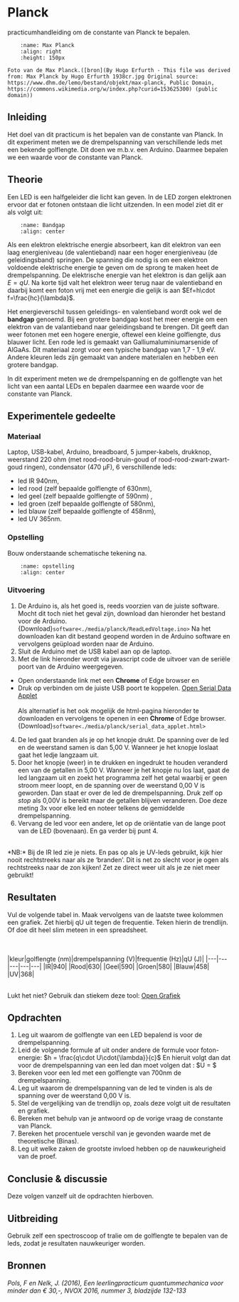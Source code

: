 # Planck
practicumhandleiding om de constante van Planck te bepalen. 

```{figure} ./media/planck/planck.jpg
    :name: Max Planck
    :align: right 
    :height: 150px

Foto van de Max Planck.([bron](By Hugo Erfurth - This file was derived from: Max Planck by Hugo Erfurth 1938cr.jpg Original source: https://www.dhm.de/lemo/bestand/objekt/max-planck, Public Domain, https://commons.wikimedia.org/w/index.php?curid=153625300) (public domain))
``` 

## Inleiding
Het doel van dit practicum is het bepalen van de constante van Planck. In dit experiment meten we de drempelspanning van verschillende leds met een bekende golflengte. Dit doen we m.b.v. een Arduino. Daarmee bepalen we een waarde voor de constante van Planck.

## Theorie
Een LED is een halfgeleider die licht kan geven. In de LED zorgen elektronen ervoor dat er fotonen ontstaan die licht uitzenden. In een model ziet dit er als volgt uit:
```{figure} ./media/planck/bandgapLED.png
    :name: Bandgap
    :align: center 
``` 
Als een elektron elektrische energie absorbeert, kan dit elektron van een laag energieniveau (de valentieband) naar een hoger energieniveau (de geleidingsband) springen. De spanning die nodig is om een elektron voldoende elektrische energie te geven om de sprong te maken heet de drempelspanning. De elektrische energie van het elektron is dan gelijk aan $E=qU$. Na korte tijd valt het elektron weer terug naar de valentieband en daarbij komt een foton vrij met een energie die gelijk is aan $Ef=h\cdot f=\frac{hc}{\lambda}$.

Het energieverschil tussen geleidings- en valentieband wordt ook wel de **bandgap** genoemd. Bij een grotere bandgap kost het meer energie om een elektron van de valantieband naar geleidingsband te brengen. Dit geeft dan weer fotonen met een hogere energie, oftewel een kleine golflengte, dus blauwer licht.
Een rode led is gemaakt van Galliumaluminiumarsenide of AlGaAs. Dit materiaal zorgt voor een typische bandgap van 1,7 - 1,9 eV. Andere kleuren leds zijn gemaakt van andere materialen en hebben een grotere bandgap.

In dit experiment meten we de drempelspanning en de golflengte van het licht van een aantal LEDs en bepalen daarmee een waarde voor de constante van Planck.

## Experimentele gedeelte
### Materiaal
Laptop, USB-kabel, Arduino, breadboard, 5 jumper-kabels, drukknop, weerstand 220 ohm (met rood-rood-bruin-goud of rood-rood-zwart-zwart-goud ringen), condensator (470 μF), 6 verschillende leds: 
* led IR 940nm, 
* led rood (zelf bepaalde golflengte of 630nm), 
* led geel (zelf bepaalde golflengte of 590nm) , 
* led groen (zelf bepaalde golflengte of 580nm), 
* led blauw (zelf bepaalde golflengte of 458nm), 
* led UV 365nm.

### Opstelling 
Bouw onderstaande schematische tekening na. <br>
```{figure} ./media/planck/opstelling.png
    :name: opstelling
    :align: center 
``` 
### Uitvoering
1. De Arduino is, als het goed is, reeds voorzien van de juiste software. Mocht dit toch niet het geval zijn, download dan hieronder het bestand voor de Arduino.
{Download}`software<./media/planck/ReadLedVoltage.ino>` Na het downloaden kan dit bestand geopend worden in de Arduino software en vervolgens geüpload worden naar de Arduino. 
2. Sluit de Arduino met de USB kabel aan op de laptop.
3. Met de link hieronder wordt via javascript code de uitvoer van de seriële poort van de Arduino weergegeven.
* Open onderstaande link met een **Chrome** of Edge browser en 
* Druk op verbinden om de juiste USB poort te koppelen.
<a href="./media/planck/serial_data_applet.html" target="_blank">Open Serial Data Applet</a>
<br><br>
Als alternatief is het ook mogelijk de html-pagina hieronder te downloaden en vervolgens te openen in een **Chrome** of Edge browser.
{Download}`software<./media/planck/serial_data_applet.html>`
4.  De led gaat branden als je op het knopje drukt. De spanning over de led en de weerstand samen is dan 5,00 V. Wanneer je het knopje loslaat gaat het ledje langzaam uit. 
5. Door het knopje (weer) in te drukken en ingedrukt te houden veranderd een van de getallen in 5,00 V. Wanneer je het knopje nu los laat, gaat de led langzaam uit en zoekt het programma zelf het getal waarbij er geen stroom meer loopt, en de spanning over de weerstand 0,00 V is geworden. Dan staat er over de led de drempelspanning. Druk zelf op *stop* als 0,00V is bereikt maar de getallen blijven veranderen. Doe deze meting 3x voor elke led en noteer telkens de gemiddelde drempelspanning.
5. Vervang de led voor een andere, let op de oriëntatie van de lange poot van de LED (bovenaan). En ga verder bij punt 4.  
<br>
*NB:* Bij de IR led zie je niets. En pas op als je UV-leds gebruikt, kijk hier nooit rechtstreeks naar als ze ‘branden’. Dit is net zo slecht voor je ogen als rechtstreeks naar de zon kijken! Zet ze direct weer uit als je ze niet meer gebruikt!


## Resultaten
Vul de volgende tabel in. Maak vervolgens van de laatste twee kolommen een grafiek. Zet hierbij qU uit tegen de frequentie. Teken hierin de trendlijn.
Of doe dit heel slim meteen in een spreadsheet.

<br><br>
|kleur|golflengte (nm)|drempelspanning (V)|frequentie (Hz)|qU (J)|
|---|---|---|---|---|
|IR|940|
|Rood|630|
|Geel|590|
|Groen|580|
|Blauw|458|
|UV|368|
<br><br>

Lukt het niet? Gebruik dan stiekem deze tool: 
<a href="./media/planck/plancks-grafiek.html" target="_blank">Open Grafiek</a>


## Opdrachten
1) Leg uit waarom de golflengte van een LED bepalend is voor de drempelspanning.
2) Leid de volgende formule af uit onder andere de formule voor foton-energie: 
$h = \frac{q\cdot U\cdot{\lambda}}{c}$ 
En hieruit volgt dan dat voor de drempelspanning van een led dan moet volgen dat : $U = $
3) Bereken voor een led met een golflengte van 700nm de drempelspanning.
4) Leg uit waarom de drempelspanning van de led te vinden is als de spanning over de weerstand 0,00 V is.
5) Stel de vergelijking van de trendlijn op, zoals deze volgt uit de resultaten en grafiek.
6) Bereken met behulp van je antwoord op de vorige vraag de constante van Planck.
7) Bereken het procentuele verschil van je gevonden waarde met de theoretische (Binas).
8) Leg uit welke zaken de grootste invloed hebben op de nauwkeurigheid van de proef.

## Conclusie & discussie
Deze volgen vanzelf uit de opdrachten hierboven.

## Uitbreiding
Gebruik zelf een spectroscoop of tralie om de golflengte te bepalen van de leds, zodat je resultaten nauwkeuriger worden.

## Bronnen
*Pols, F en Nelk, J. (2016), Een leerlingpracticum quantummechanica voor minder dan € 30,-, NVOX 2016, nummer 3, bladzijde 132-133*
